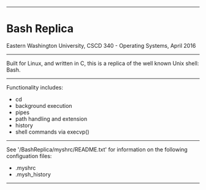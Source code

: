 ---------------------------------------------------------------------------------------------------------------

# Bash Replica

Eastern Washington University, CSCD 340 - Operating Systems, April 2016

---------------------------------------------------------------------------------------------------------------

Built for Linux, and written in C, this is a replica of the well known Unix shell: Bash.

---------------------------------------------------------------------------------------------------------------

Functionality includes:
+ cd
+ background execution
+ pipes
+ path handling and extension
+ history
+ shell commands via execvp()

---------------------------------------------------------------------------------------------------------------

See '/BashReplica/myshrc/README.txt' for information on the following configuation files:
+ .myshrc
+ .mysh_history

---------------------------------------------------------------------------------------------------------------